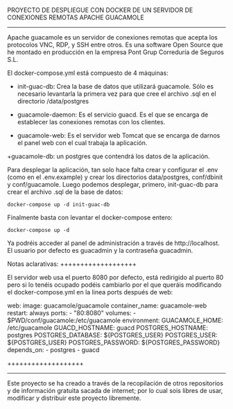 PROYECTO DE DESPLIEGUE CON DOCKER DE UN SERVIDOR DE CONEXIONES REMOTAS
			APACHE GUACAMOLE
***********************************************************************

Apache guacamole es un servidor de conexiones remotas que acepta los 
protocolos VNC, RDP, y SSH entre otros. Es una software Open Source
que he montado en producción en la empresa Pont Grup Correduría de
Seguros S.L.

El docker-compose.yml está compuesto de 4 máquinas:

+ init-guac-db: Crea la base de datos que utilizará guacamole. Sólo es
necesario levantarla la primera vez para que cree el archivo .sql en
el directorio /data/postgres

+ guacamole-daemon: Es el servicio guacd. Es el que se encarga de
establecer las conexiones remotas con los clientes.

+ guacamole-web: Es el servidor web Tomcat que se encarga de darnos
el panel web con el cual trabaja la aplicación.

+guacamole-db: un postgres que contendrá los datos de la aplicación.


Para desplegar la aplicación, tan solo hace falta crear y configurar
 el .env (como en el .env.example) y crear los directorios
data/postgres, conf/dbinit y conf/guacamole. Luego podemos desplegar, 
primero, init-guac-db para crear el archivo .sql de la base de datos:
	
	docker-compose up -d init-guac-db

Finalmente basta con levantar el docker-compose entero:

	docker-compose up -d

Ya podréis acceder al panel de administración a través de http://localhost.
El usuario por defecto es guacadmin y la contraseña guacadmin.

Notas aclarativas:
+++++++++++++++++++

El servidor web usa el puerto 8080 por defecto, está redirigido al
puerto 80 pero si lo tenéis ocupado podéis cambiarlo por el que queráis
modificando el docker-compose.yml en la linea ports después de web:

  web:
    image: guacamole/guacamole
    container_name: guacamole-web
    restart: always
    ports:
      - "80:8080"
    volumes:
      - $PWD/conf/guacamole:/etc/guacamole
    environment:
      GUACAMOLE_HOME: /etc/guacamole
      GUACD_HOSTNAME: guacd
      POSTGRES_HOSTNAME: postgres
      POSTGRES_DATABASE: ${POSTGRES_USER}
      POSTGRES_USER: ${POSTGRES_USER}
      POSTGRES_PASSWORD: ${POSTGRES_PASSWORD}
    depends_on:
      - postgres
      - guacd

+++++++++++++++++++
***********************************************************************

Este proyecto se ha creado a través de la recopilación de otros
repositorios y de información gratuita sacada de internet; por lo cual
sois libres de usar, modificar y distribuir este proyecto libremente.
